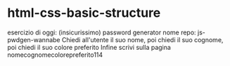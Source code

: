 # html-css-basic-structure


esercizio di oggi: (insicurissimo) password generator
nome repo: js-pwdgen-wannabe
Chiedi all'utente il suo nome,
poi chiedi il suo cognome,
poi chiedi il suo colore preferito
Infine scrivi sulla pagina nomecognomecolorepreferito114